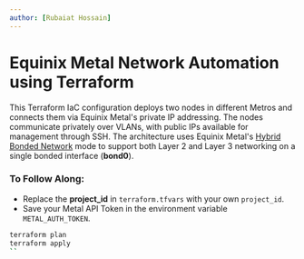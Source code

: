 ```yaml
---
author: [Rubaiat Hossain]
---
```


# Equinix Metal Network Automation using Terraform

This Terraform IaC configuration deploys two nodes in different Metros and connects them via Equinix Metal's private IP addressing. The nodes communicate privately over VLANs, with public IPs available for management through SSH. The architecture uses Equinix Metal's [Hybrid Bonded Network](https://deploy.equinix.com/developers/docs/metal/layer2-networking/hybrid-bonded-mode/) mode to support both Layer 2 and Layer 3 networking on a single bonded interface (**bond0**).

### To Follow Along:

* Replace the **project_id** in `terraform.tfvars` with your own `project_id`.
* Save your Metal API Token in the environment variable `METAL_AUTH_TOKEN`.

````bash
terraform plan
terraform apply
``
